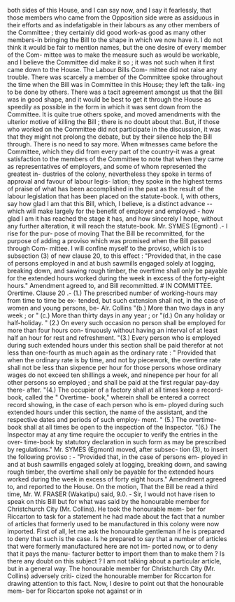 both sides of this House, and I can say now, and I say it fearlessly, that those members who came from the Opposition side were as assiduous in their efforts and as indefatigable in their labours as any other members of the Committee ; they certainly did good work-as good as many other members-in bringing the Bill to the shape in which we now have it. I do not think it would be fair to mention names, but the one desire of every member of the Com- mittee was to make the measure such as would be workable, and I believe the Committee did make it so ; it was not such when it first came down to the House. The Labour Bills Com- mittee did not raise any trouble. There was scarcely a member of the Committee spoke throughout the time when the Bill was in Committee in this House; they left the talk- ing to be done by others. There was a tacit agreement amongst us that the Bill was in good shape, and it would be best to get it through the House as speedily as possible in the form in which it was sent down from the Committee. It is quite true others spoke, and moved amendments with the ulterior motive of killing the Bill ; there is no doubt about that. But, if those who worked on the Committee did not participate in the discussion, it was that they might not prolong the debate, but by their silence help the Bill through. There is no need to say more. When witnesses came before the Committee, which they did from every part of the country-it was a great satisfaction to the members of the Committee to note that when they came as representatives of employers, and some of whom represented the greatest in- dustries of the colony, nevertheless they spoke in terms of approval and favour of labour legis- lation; they spoke in the highest terms of praise of what has been accomplished in the past as the result of the labour legislation that has been placed on the statute-book. I, with others, say how glad I am that this Bill, which, I believe, is a distinct advance -- which will make largely for the benefit of employer and employed - how glad I am it has reached the stage it has, and how sincerely I hope, without any further alteration, it will reach the statute-book. Mr. SYMES (Egmont) .- I rise for the pur- pose of moving That the Bill be recommitted, for the purpose of adding a proviso which was promised when the Bill passed through Com- mittee. I will confine myself to the proviso, which is to subsection (3) of new clause 20, to this effect : "Provided that, in the case of persons employed in and at bush sawmills engaged solely at logging, breaking down, and sawing rough timber, the overtime shall only be payable for the extended hours worked during the week in excess of the forty-eight hours." Amendment agreed to, and Bill recommitted. # IN COMMITTEE. Orertime. Clause 20 .- (1.) The prescribed number of working-hours may from time to time be ex- tended, but such extension shall not, in the case of women and young persons, be- Alr. Collins "(b.) More than two days in any week ; or " (c.) More than thirty days in any year ; or "(d.) On any holiday or half-holiday. " (2.) On every such occasion no person shall be employed for more than four hours con- tinuously without having an interval of at least half an hour for rest and refreshment. "(3.) Every person who is employed during such extended hours under this section shall be paid therefor at not less than one-fourth as much again as the ordinary rate : " Provided that when the ordinary rate is by time, and not by piecework, the overtime rate shall not be less than sixpence per hour for those persons whose ordinary wages do not exceed ten shillings a week, and ninepence per hour for all other persons so employed ; and shall be paid at the first regular pay-day there- after. "(4.) The occupier of a factory shall at all times keep a record-book, called the " Overtime- book," wherein shall be entered a correct record showing, in the case of each person who is em- ployed during such extended hours under this section, the name of the assistant, and the respective dates and periods of such employ- ment. " (5.) The overtime-book shall at all times be open to the inspection of the Inspector. "(6.) The Inspector may at any time require the occupier to verify the entries in the over- time-book by statutory declaration in such form as may be prescribed by regulations." Mr. SYMES (Egmont) moved, after subsec- tion (3), to insert the following proviso : - "Provided that, in the case of persons em- ployed in and at bush sawmills engaged solely at logging, breaking down, and sawing rough timber, the overtime shall only be payable for the extended hours worked during the week in excess of forty eight hours." Amendment agreed to, and reported to the House. On the motion, That the Bill be read a third time, Mr. W. FRASER (Wakatipu) said, 9.0. - Sir, I would not have risen to speak on this Bill but for what was said by the honourable member for Christchurch City (Mr. Collins). He took the honourable mem- ber for Riccarton to task for a statement he had made about the fact that a number of articles that formerly used to be manufactured in this colony were now imported. First of all, let me ask the honourable gentleman if he is prepared to deny that such is the case. Is he prepared to say that a number of articles that were formerly manufactured here are not im- ported now, or to deny that it pays the manu- facturer better to import them than to make them ? Is there any doubt on this subject ? I am not talking about a particular article, but in a general way. The honourable member for Christchurch City (Mr. Collins) adversely criti- cized the honourable member for Riccarton for drawing attention to this fact. Now, I desire to point out that the honourable mem- ber for Riccarton spoke not against or in 
